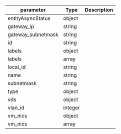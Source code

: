 | parameter | Type | Description |
| ----------- | ----------- |----------- |
| entityAsyncStatus  |  object  |    |
| gateway_ip  |  string  |    |
| gateway_subnetmask  |  string  |    |
| id  |  string  |    |
| labels  |  object  |    |
| labels  |  array  |    |
| local_id  |  string  |    |
| name  |  string  |    |
| subnetmask  |  string  |    |
| type  |  object  |    |
| vds  |  object  |    |
| vlan_id  |  integer  |    |
| vm_nics  |  object  |    |
| vm_nics  |  array  |    |